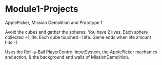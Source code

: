 # Module1-Projects
 ApplePicker, Mission Demolition and Prototype 1

Avoid the cubes and gather the spheres. You have 2 lives. Each sphere collected +1 life. Each cube touched -1 life. Game ends when life amount hits -1.

Uses the Roll-a-Ball PlayerControl InputSystem, the ApplePicker mechanics and action, & the background and walls of MissionDemolition.
